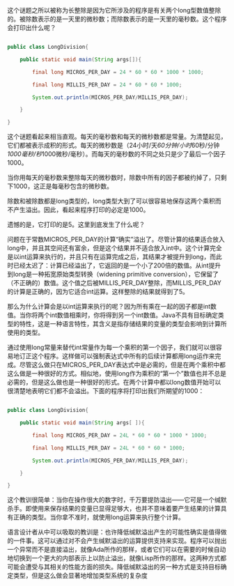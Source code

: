 这个谜题之所以被称为长整除是因为它所涉及的程序是有关两个long型数值整除的。被除数表示的是一天里的微秒数；而除数表示的是一天里的毫秒数。这个程序会打印出什么呢？ 
```java  
public class LongDivision{
	public static void main(String args[]){
		final long MICROS_PER_DAY = 24 * 60 * 60 * 1000 * 1000;
		final long MILLIS_PER_DAY = 24 * 60 * 60 * 1000;
		System.out.println(MICROS_PER_DAY/MILLIS_PER_DAY);
	}
}
```
这个谜题看起来相当直观。每天的毫秒数和每天的微秒数都是常量。为清楚起见，它们都被表示成积的形式。每天的微秒数是（24小时/天*60分钟/小时*60秒/分钟*1000毫秒/秒*1000微秒/毫秒）。而每天的毫秒数的不同之处只是少了最后一个因子1000。 
当你用每天的毫秒数来整除每天的微秒数时，除数中所有的因子都被约掉了，只剩下1000，这正是每毫秒包含的微秒数。 
除数和被除数都是long类型的，long类型大到了可以很容易地保存这两个乘积而不产生溢出。因此，看起来程序打印的必定是1000。 
遗憾的是，它打印的是5。这里到底发生了什么呢？ 
问题在于常数MICROS_PER_DAY的计算“确实”溢出了。尽管计算的结果适合放入long中，并且其空间还有富余，但是这个结果并不适合放入int中。这个计算完全是以int运算来执行的，并且只有在运算完成之后，其结果才被提升到long，而此时已经太迟了：计算已经溢出了，它返回的是一个小了200倍的数值。从int提升到long是一种拓宽原始类型转换（widening primitive conversion），它保留了（不正确的）数值。这个值之后被MILLIS_PER_DAY整除，而MILLIS_PER_DAY的计算是正确的，因为它适合int运算。这样整除的结果就得到了5。 
那么为什么计算会是以int运算来执行的呢？因为所有乘在一起的因子都是int数值。当你将两个int数值相乘时，你将得到另一个int数值。Java不具有目标确定类型的特性，这是一种语言特性，其含义是指存储结果的变量的类型会影响到计算所使用的类型。 
通过使用long常量来替代int常量作为每一个乘积的第一个因子，我们就可以很容易地订正这个程序。这样做可以强制表达式中所有的后续计算都用long运作来完成。尽管这么做只在MICROS_PER_DAY表达式中是必需的，但是在两个乘积中都这么做是一种很好的方式。相似地，使用long作为乘积的“第一个”数值也并不总是必需的，但是这么做也是一种很好的形式。在两个计算中都以long数值开始可以很清楚地表明它们都不会溢出。下面的程序将打印出我们所期望的1000： 
```java  
public class LongDivision{
	public static void main(String args[ ]){
		final long MICROS_PER_DAY = 24L * 60 * 60 * 1000 * 1000;
		final long MILLIS_PER_DAY = 24L * 60 * 60 * 1000;
		System.out.println(MICROS_PER_DAY/MILLIS_PER_DAY);
	}
}
```
这个教训很简单：当你在操作很大的数字时，千万要提防溢出——它可是一个缄默杀手。即使用来保存结果的变量已显得足够大，也并不意味着要产生结果的计算具有正确的类型。当你拿不准时，就使用long运算来执行整个计算。 
语言设计者从中可以吸取的教训是：也许降低缄默溢出产生的可能性确实是值得做的一件事。这可以通过对不会产生缄默溢出的运算提供支持来实现。程序可以抛出一个异常而不是直接溢出，就像Ada所作的那样，或者它们可以在需要的时候自动地切换到一个更大的内部表示上以防止溢出，就像Lisp所作的那样。这两种方式都可能会遭受与其相关的性能方面的损失。降低缄默溢出的另一种方式是支持目标确定类型，但是这么做会显著地增加类型系统的复杂度